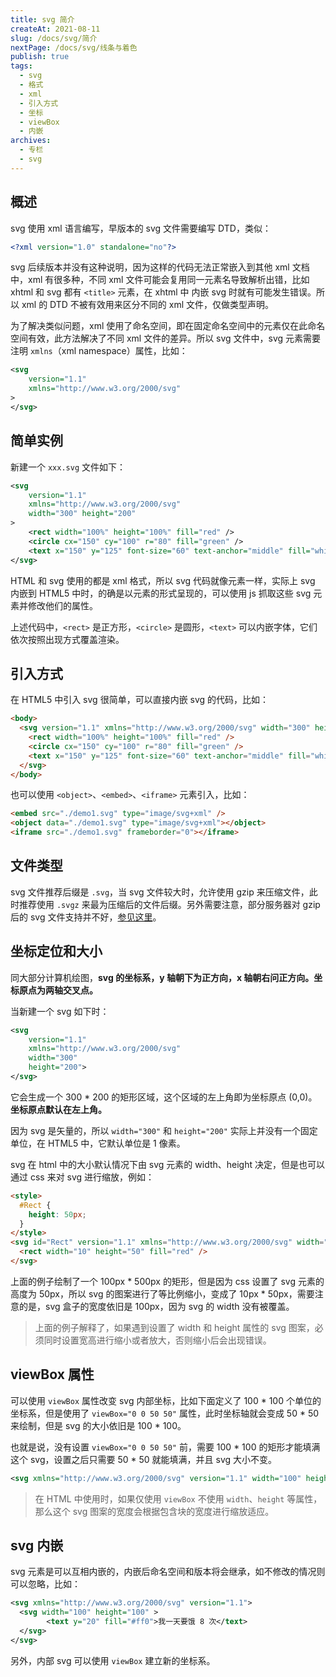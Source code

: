 ```yaml
---
title: svg 简介
createAt: 2021-08-11
slug: /docs/svg/简介
nextPage: /docs/svg/线条与着色
publish: true
tags:
  - svg
  - 格式
  - xml
  - 引入方式
  - 坐标
  - viewBox
  - 内嵌
archives:
  - 专栏
  - svg
---
```


## 概述

svg 使用 xml 语言编写，早版本的 svg 文件需要编写 DTD，类似：

```xml
<?xml version="1.0" standalone="no"?>
```

svg 后续版本并没有这种说明，因为这样的代码无法正常嵌入到其他 xml 文档中，xml 有很多种，不同 xml 文件可能会复用同一元素名导致解析出错，比如 xhtml 和 svg 都有 `<title>` 元素，在 xhtml 中 内嵌 svg 时就有可能发生错误。所以 xml 的 DTD 不被有效用来区分不同的 xml 文件，仅做类型声明。

为了解决类似问题，xml 使用了命名空间，即在固定命名空间中的元素仅在此命名空间有效，此方法解决了不同 xml 文件的差异。所以 svg 文件中，svg 元素需要注明 `xmlns`（xml namespace）属性，比如：

```xml
<svg
	version="1.1"
	xmlns="http://www.w3.org/2000/svg"
>
</svg>
```

## 简单实例

新建一个 `xxx.svg` 文件如下：

```xml
<svg
	version="1.1"
	xmlns="http://www.w3.org/2000/svg"
	width="300" height="200"
>
	<rect width="100%" height="100%" fill="red" />
	<circle	cx="150" cy="100" r="80" fill="green" />
	<text x="150" y="125" font-size="60" text-anchor="middle" fill="white" >SVG</text>
</svg>
```

HTML 和 svg 使用的都是 xml 格式，所以 svg 代码就像元素一样，实际上 svg 内嵌到 HTML5 中时，的确是以元素的形式呈现的，可以使用 js 抓取这些 svg 元素并修改他们的属性。

上述代码中，`<rect>` 是正方形，`<circle>` 是圆形，`<text>` 可以内嵌字体，它们依次按照出现方式覆盖渲染。

## 引入方式

在 HTML5 中引入 svg 很简单，可以直接内嵌 svg 的代码，比如：

```html
<body>
  <svg version="1.1" xmlns="http://www.w3.org/2000/svg" width="300" height="200">
    <rect width="100%" height="100%" fill="red" />
    <circle cx="150" cy="100" r="80" fill="green" />
    <text x="150" y="125" font-size="60" text-anchor="middle" fill="white">SVG</text>
  </svg>
</body>
```

也可以使用 `<object>`、`<embed>`、`<iframe>` 元素引入，比如：

```html
<embed src="./demo1.svg" type="image/svg+xml" />
<object data="./demo1.svg" type="image/svg+xml"></object>
<iframe src="./demo1.svg" frameborder="0"></iframe>
```

## 文件类型

svg 文件推荐后缀是 `.svg`，当 svg 文件较大时，允许使用 gzip 来压缩文件，此时推荐使用 `.svgz` 来最为压缩后的文件后缀。另外需要注意，部分服务器对 gzip 后的 svg 文件支持并不好，[参见这里](https://developer.mozilla.org/zh-CN/docs/Web/SVG/Tutorial/Getting_Started#svg_file_types)。

## 坐标定位和大小

同大部分计算机绘图，**svg 的坐标系，y 轴朝下为正方向，x 轴朝右问正方向。坐标原点为两轴交叉点。**

当新建一个 svg 如下时：

```xml
<svg
	version="1.1"
	xmlns="http://www.w3.org/2000/svg"
	width="300"
	height="200">
</svg>
```

它会生成一个 300 \* 200 的矩形区域，这个区域的左上角即为坐标原点 (0,0)。**坐标原点默认在左上角。**

因为 svg 是矢量的，所以 `width="300"` 和 `height="200"` 实际上并没有一个固定单位，在 HTML5 中，它默认单位是 1 像素。

svg 在 html 中的大小默认情况下由 svg 元素的 width、height 决定，但是也可以通过 css 来对 svg 进行缩放，例如：

```html
<style>
  #Rect {
    height: 50px;
  }
</style>
<svg id="Rect" version="1.1" xmlns="http://www.w3.org/2000/svg" width="100" height="500" viewBox="0 0 10 50">
  <rect width="10" height="50" fill="red" />
</svg>
```

上面的例子绘制了一个 100px \* 500px 的矩形，但是因为 css 设置了 svg 元素的高度为 50px，所以 svg 的图案进行了等比例缩小，变成了 10px \* 50px，需要注意的是，svg 盒子的宽度依旧是 100px，因为 svg 的 width 没有被覆盖。

> 上面的例子解释了，如果遇到设置了 width 和 height 属性的 svg 图案，必须同时设置宽高进行缩小或者放大，否则缩小后会出现错误。

## viewBox 属性

可以使用 `viewBox` 属性改变 svg 内部坐标，比如下面定义了 100 \* 100 个单位的坐标系，但是使用了 `viewBox="0 0 50 50"` 属性，此时坐标轴就会变成 50 \* 50 来绘制，但是 svg 的大小依旧是 100 \* 100。

也就是说，没有设置 `viewBox="0 0 50 50"` 前，需要 100 \* 100 的矩形才能填满这个 svg，设置之后只需要 50 \* 50 就能填满，并且 svg 大小不变。

```xml
<svg xmlns="http://www.w3.org/2000/svg" version="1.1" width="100" height="100" viewBox="0 0 50 50"></svg>
```

> 在 HTML 中使用时，如果仅使用 `viewBox` 不使用 `width`、`height` 等属性，那么这个 svg 图案的宽度会根据包含块的宽度进行缩放适应。

## svg 内嵌

svg 元素是可以互相内嵌的，内嵌后命名空间和版本将会继承，如不修改的情况则可以忽略，比如：

```xml
<svg xmlns="http://www.w3.org/2000/svg" version="1.1">
  <svg width="100" height="100" >
		<text y="20" fill="#ff0">我一天要饿 8 次</text>
  </svg>
</svg>
```

另外，内部 svg 可以使用 `viewBox` 建立新的坐标系。
